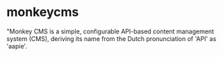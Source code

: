 # monkeycms
"Monkey CMS is a simple, configurable API-based content management system (CMS), deriving its name from the Dutch pronunciation of 'API' as 'aapie'.

